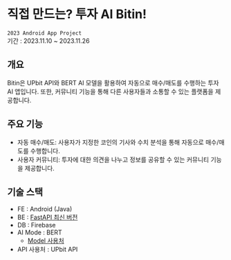 # 직접 만드는? 투자 AI Bitin!
`2023 Android App Project`<br>
기간 : 2023.11.10 ~ 2023.11.26

## 개요
Bitin은 UPbit API와 BERT AI 모델을 활용하여 자동으로 매수/매도를 수행하는 투자 AI 앱입니다. 또한, 커뮤니티 기능을 통해 다른 사용자들과 소통할 수 있는 플랫폼을 제공합니다.

## 주요 기능
- 자동 매수/매도: 사용자가 지정한 코인의 기사와 수치 분석을 통해 자동으로 매수/매도를 수행합니다.
- 사용자 커뮤니티: 투자에 대한 의견을 나누고 정보를 공유할 수 있는 커뮤니티 기능을 제공합니다.

## 기술 스택
- FE : Android (Java)
- BE : [FastAPI 최신 버전](https://github.com/rlagusals1102/Bitin_Server)
- DB : Firebase
- AI Mode : BERT
  - [Model 사용처](https://github.com/ukairia777/finance_sentiment_corpus/blob/main/finance_data.csv)
- API 사용처 : UPbit API
